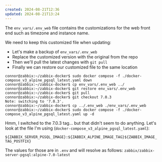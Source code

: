```yaml
---
created: 2024-08-21T12:36
updated: 2024-08-21T13:24
---
```

The `env_vars/.env_web` file contains the customizations for the web front end such as timezone and instance name.

We need to keep this customized file when updating:
- Let's make a backup of `env_vars/.env_web`
- Replace the customized version with the original from the repo
- Then we'll pull the latest changes with `git pull`
- Finally we can restore our customized file to the same location

```
connor@zabbix:~/zabbix-docker$ sudo docker compose -f ./docker-compose_v3_alpine_pgsql_latest.yaml down
connor@zabbix:~/zabbix-docker$ cp env_vars/.env_web ../
connor@zabbix:~/zabbix-docker$ git restore env_vars/.env_web
connor@zabbix:~/zabbix-docker$ git pull
connor@zabbix:~/zabbix-docker$ git checkout 7.0.3
Note: switching to '7.0.3'.
connor@zabbix:~/zabbix-docker$ cp ../.env_web ./env_vars/.env_web
connor@zabbix:~/zabbix-docker$ sudo docker compose -f ./docker-compose_v3_alpine_pgsql_latest.yaml up -d
```

Hmm, I switched to the 7.0.3 tag... but that didn't seem to do anything.
Let's look at the file I'm using (`docker-compose_v3_alpine_pgsql_latest.yaml`):

`${ZABBIX_SERVER_PGSQL_IMAGE}:${ZABBIX_ALPINE_IMAGE_TAG}${ZABBIX_IMAGE_TAG_POSTFIX}`

The values for those are in `.env` and will resolve as follows:
`zabbix/zabbix-server-pgsql:alpine-7.0-latest`

